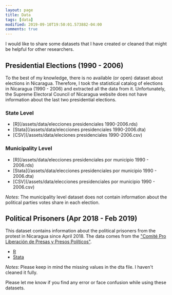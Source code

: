 ```yaml
---
layout: page
title: Data
tags: [data]
modified: 2019-09-10T19:50:01.573882-04:00
comments: true
---
```


I would like to share some datasets that I have created or cleaned that might be helpful for other researchers.

## Presidential Elections (1990 - 2006)
To the best of my knowledge, there is no available (or open) dataset about elections in Nicaragua. Therefore, I took the statistical catalog of elections in Nicaragua (1990 - 2006) and extracted all the data from it. Unfortunately, the Supreme Electoral Council of Nicaragua website does not have information about the last two presidential elections.

### State Level
* [R](/assets/data/elecciones presidenciales 1990-2006.rds)
* [Stata](/assets/data/elecciones presidenciales 1990-2006.dta)
* [CSV](/assets/data/eleciones presidenciales 1990-2006.csv)

### Municipality Level
* [R](/assets/data/elecciones presidenciales por municipio 1990 - 2006.rds)
* [Stata](/assets/data/elecciones presidenciales por municipio 1990 - 2006.dta)
* [CSV](/assets/data/elecciones presidenciales por municipio 1990 - 2006.csv)

_Notes_: The municipality level dataset does not contain information about the political parties votes share in each election.

## Political Prisoners (Apr 2018 - Feb 2019)
This dataset contains information about the political prisoners from the protest in Nicaragua since April 2018. The data comes from the ["Comité Pro Liberación de Presas y Presos Políticos"](http://presospoliticosnicaragua.com/).

* [R](/assets/data/presos_politicos_15_feb_2019.rds)
* [Stata](/assets/data/presos_politicos_15_feb_2019.dta)

_Notes_: Please keep in mind the missing values in the dta file. I haven't cleaned it fully.

Please let me know if you find any error or face confusion while using these datasets.
